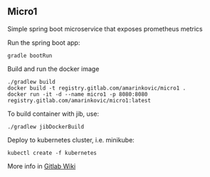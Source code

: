 ## Micro1

Simple spring boot microservice that exposes prometheus metrics

Run the spring boot app:

```gradle bootRun```

Build and run the docker image

```shell
./gradlew build
docker build -t registry.gitlab.com/amarinkovic/micro1 .
docker run -it -d --name micro1 -p 8080:8080 registry.gitlab.com/amarinkovic/micro1:latest
```
To build container with jib, use:
```shell
./gradlew jibDockerBuild
```

Deploy to kubernetes cluster, i.e. minikube:
```shell
kubectl create -f kubernetes
```

More info in [Gitlab Wiki](https://gitlab.com/amarinkovic/micro1/wikis/home)